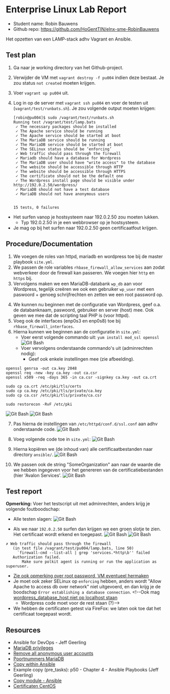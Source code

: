 # Enterprise Linux Lab Report

- Student name: Robin Bauwens
- Github repo: <https://github.com/HoGentTIN/elnx-sme-RobinBauwens>

Het opzetten van een LAMP-stack adhv Vagrant en Ansible.

## Test plan

1. Ga naar je working directory van het Github-project.
2. Verwijder de VM met `vagrant destroy -f pu004` indien deze bestaat. Je zou status `not created` moeten krijgen.
3. Voer `vagrant up pu004` uit.
4. Log in op de server met `vagrant ssh pu004` en voer de testen uit (`vagrant/test/runbats.sh`).
Je zou volgende output moeten krijgen:

    ```
    [robin@pu004]$ sudo /vagrant/test/runbats.sh
    Running test /vagrant/test/lamp.bats
     ✓ The necessary packages should be installed
     ✓ The Apache service should be running
     ✓ The Apache service should be started at boot
     ✓ The MariaDB service should be running
     ✓ The MariaDB service should be started at boot
     ✓ The SELinux status should be ‘enforcing’
     ✓ Web traffic should pass through the firewall
     ✓ Mariadb should have a database for Wordpress
     ✓ The MariaDB user should have "write access" to the database
     ✓ The website should be accessible through HTTP
     ✓ The website should be accessible through HTTPS
     ✓ The certificate should not be the default one
     ✓ The Wordpress install page should be visible under http://192.0.2.50/wordpress/                                      
     ✓ MariaDB should not have a test database
     ✓ MariaDB should not have anonymous users


    15 tests, 0 failures
    ```


- Het surfen vanop je hostsysteem naar 192.0.2.50 zou moeten lukken.
    + Typ 192.0.2.50 in je een webbrowser op je hostsysteem.
- Je mag op bij het surfen naar 192.0.2.50 geen certificaatfout krijgen.

## Procedure/Documentation

1. We voegen de roles van httpd, mariadb en wordpress toe bij de master playbook `site.yml`.
2. We passen de role variables `rhbase_firewall_allow_services` aan zodat webverkeer door de firewall kan passeren. We voegen hier `http` en `https` bij.
3. Vervolgens maken we een MariaDB-databank `wp_db` aan voor Wordpress, tegelijk creëren we ook een gebruiker `wp_user` met een paswoord + genoeg schrijfrechten en zetten we een root password op.
<!-- 4. Hierna voegen we ook toe dat de anonieme gebruikers verwijderd moeten worden (zie ook link onderaan van Ansible docs). 
Is niet nodig, gebeurt automatisch
-->
4. We kunnen nu beginnen met de configuratie van Wordpress, geef o.a. de databanknaam, paswoord, gebruiker en server (host) mee. Ook geven we mee dat de scripting taal PHP is (voor httpd).
5. Voeg ook de interfaces (enp0s3 en enp0s8) toe bij `rhbase_firewall_interfaces`.
6. Hierna kunnen we beginnen aan de configuratie in `site.yml`:
    - Voer eerst volgende commando uit: `yum install mod_ssl openssl`
    ![Git Bash](img/01/1.png)
    - Voer vervolgens onderstaande commando's uit (adminrechten nodig):
        + Geef ook enkele instellingen mee (zie afbeelding).

```
openssl genrsa -out ca.key 2048 
openssl req -new -key ca.key -out ca.csr
openssl x509 -req -days 365 -in ca.csr -signkey ca.key -out ca.crt

sudo cp ca.crt /etc/pki/tls/certs
sudo cp ca.key /etc/pki/tls/private/ca.key
sudo cp ca.csr /etc/pki/tls/private/ca.csr

sudo restorecon -RvF /etc/pki
```
 ![Git Bash](img/01/2.PNG)
 ![Git Bash](img/01/3.PNG)

7. Pas hierna de instellingen van `/etc/httpd/conf.d/ssl.conf` aan adhv onderstaande code.
  ![Git Bash](img/01/12.PNG)

8. Voeg volgende code toe in `site.yml`:
  ![Git Bash](img/01/6.PNG)

9. Hierna kopiëren we (de inhoud van) alle certificaatbestanden naar directory `ansible/`.
  ![Git Bash](img/01/7.PNG)
10. We passen ook de string "SomeOrganization" aan naar de waarde die we hebben ingegeven voor het genereren van de certificatiebestanden (hier 'Avalon Services'.
    ![Git Bash](img/01/8.PNG)


## Test report

**Opmerking:** Voer het testscript uit met adminrechten, anders krijg je volgende foutboodschap:

- Alle testen slagen:
![Git Bash](img/01/11.PNG)

- Als we naar `192.0.2.50` surfen dan krijgen we een groen slotje te zien. Het certificaat wordt erkend en toegepast.
![Git Bash](img/01/9.PNG)
![Git Bash](img/01/10.PNG)

```
✗ Web traffic should pass through the firewall
   (in test file /vagrant/test/pu004/lamp.bats, line 50)
     `firewall-cmd --list-all | grep 'services.*http\b'' failed
   Authorization failed.
       Make sure polkit agent is running or run the application as superuser.
```

- [Zie ook opmerking over root password, VM eventueel hermaken](https://github.com/bertvv/ansible-role-mariadb)
- Je moet ook zeker SELinux op `enforcing` hebben, anders wordt "Allow Apache to access db over network" niet uitgevoerd, en dan krijg je de boodschap `Error establishing a database connection`.   <!--Ook mag [wordpress_database_host niet op localhost staan](https://github.com/bertvv/ansible-role-wordpress/blob/master/tasks/config.yml)
  + Wordpress code moet voor de rest staan (?)-->
- We hebben de certificaten getest via FireFox: we laten ook toe dat het certificaat toegepast wordt.



## Resources

- Ansible for DevOps - Jeff Geerling
- [MariaDB privileges](https://dev.mysql.com/doc/refman/5.7/en/privileges-provided.html)
- [Remove all anonymous user accounts](https://docs.ansible.com/ansible/latest/mysql_user_module.html)
- [Poortnummers MariaDB](https://mariadb.com/kb/en/library/configuring-mariadb-for-remote-client-access/)
- [Copy within Ansible](http://docs.ansible.com/ansible/latest/copy_module.html)
- Example copy (pre_tasks): p50 - Chapter 4 - Ansible Playbooks (Jeff Geerling)
- [Copy module - Ansible](http://docs.ansible.com/ansible/latest/copy_module.html)
- [Certificaten CentOS](https://wiki.centos.org/HowTos/Https)
